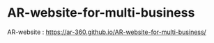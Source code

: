 # AR-website-for-multi-business
AR-website : https://ar-360.github.io/AR-website-for-multi-business/
